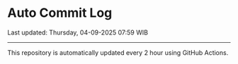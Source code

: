# Auto Commit Log

Last updated: Thursday, 04-09-2025 07:59 WIB

---

This repository is automatically updated every 2 hour using GitHub Actions.
